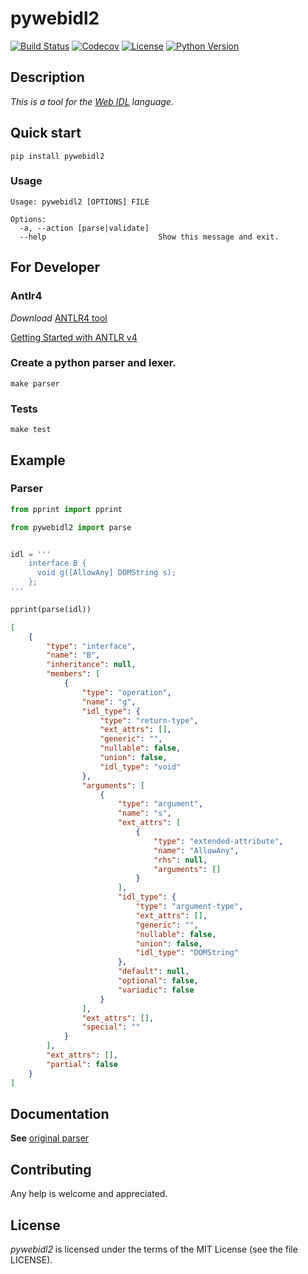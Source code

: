 # pywebidl2
[![Build Status](https://github.com/PrVrSs/pywebidl2/workflows/test/badge.svg?branch=master&event=push)](https://github.com/PrVrSs/pywebidl2/actions?query=workflow%3Atest)
[![Codecov](https://codecov.io/gh/PrVrSs/pywebidl2/branch/master/graph/badge.svg)](https://codecov.io/gh/PrVrSs/pywebidl2)
[![License](https://img.shields.io/badge/License-MIT-green.svg)](https://github.com/PrVrSs/pywebidl2/blob/master/LICENSE)
[![Python Version](https://img.shields.io/badge/python-3.10-blue)](https://www.python.org/)

## Description

*This is a tool for the [Web IDL](https://heycam.github.io/webidl/) language.*

## Quick start

```shell script
pip install pywebidl2
```

### Usage

```
Usage: pywebidl2 [OPTIONS] FILE

Options:
  -a, --action [parse|validate]
  --help                         Show this message and exit.
```

## For Developer

### Antlr4

*Download* [ANTLR4 tool](https://www.antlr.org/download/antlr-4.11.1-complete.jar)

[Getting Started with ANTLR v4](https://github.com/antlr/antlr4/blob/master/doc/getting-started.md)

### Create a python parser and lexer.
```shell script
make parser
```

### Tests

```shell script
make test
```

## Example

### Parser

```python
from pprint import pprint

from pywebidl2 import parse


idl = '''
    interface B {
      void g([AllowAny] DOMString s);
    };
'''

pprint(parse(idl))
```

```json
[
    {
        "type": "interface",
        "name": "B",
        "inheritance": null,
        "members": [
            {
                "type": "operation",
                "name": "g",
                "idl_type": {
                    "type": "return-type",
                    "ext_attrs": [],
                    "generic": "",
                    "nullable": false,
                    "union": false,
                    "idl_type": "void"
                },
                "arguments": [
                    {
                        "type": "argument",
                        "name": "s",
                        "ext_attrs": [
                            {
                                "type": "extended-attribute",
                                "name": "AllowAny",
                                "rhs": null,
                                "arguments": []
                            }
                        ],
                        "idl_type": {
                            "type": "argument-type",
                            "ext_attrs": [],
                            "generic": "",
                            "nullable": false,
                            "union": false,
                            "idl_type": "DOMString"
                        },
                        "default": null,
                        "optional": false,
                        "variadic": false
                    }
                ],
                "ext_attrs": [],
                "special": ""
            }
        ],
        "ext_attrs": [],
        "partial": false
    }
]
```

## Documentation

**See** [original parser](https://github.com/w3c/webidl2.js)

## Contributing

Any help is welcome and appreciated.

## License

*pywebidl2* is licensed under the terms of the MIT License (see the file LICENSE).